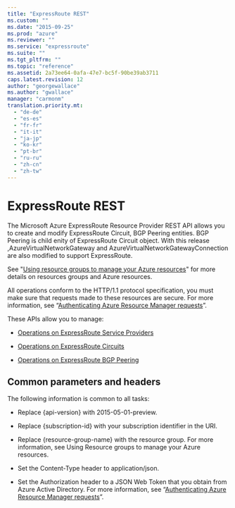 ```yaml
---
title: "ExpressRoute REST"
ms.custom: ""
ms.date: "2015-09-25"
ms.prod: "azure"
ms.reviewer: ""
ms.service: "expressroute"
ms.suite: ""
ms.tgt_pltfrm: ""
ms.topic: "reference"
ms.assetid: 2a73ee64-0afa-47e7-bc5f-90be39ab3711
caps.latest.revision: 12
author: "georgewallace"
ms.author: "gwallace"
manager: "carmonm"
translation.priority.mt: 
  - "de-de"
  - "es-es"
  - "fr-fr"
  - "it-it"
  - "ja-jp"
  - "ko-kr"
  - "pt-br"
  - "ru-ru"
  - "zh-cn"
  - "zh-tw"
---
```

# ExpressRoute REST
The  Microsoft Azure ExpressRoute Resource Provider REST API allows you to create and modify ExpressRoute Circuit, BGP Peering entities. BGP Peering is child enity of ExpressRoute Circuit object. With this release ,AzureVirtualNetworkGateway and AzureVirtualNetworkGatewayConnection are also modified to support ExpressRoute.  
  
 See "[Using resource groups to manage your Azure resources](https://azure.microsoft.com/en-us/documentation/articles/resource-group-portal/)" for more details on resources groups and Azure resources.  
  
 All operations conform to the HTTP/1.1 protocol specification, you must make sure that requests made to these resources are secure. For more information, see “[Authenticating Azure Resource Manager requests](https://msdn.microsoft.com/en-us/library/azure/dn790557.aspx)”.  
  
 These APIs allow you to manage:  
  
-   [Operations on ExpressRoute Service Providers](../AzureExpressRouteREST/operations-on-expressroute-service-providers.md)  
  
-   [Operations on ExpressRoute Circuits](../AzureExpressRouteREST/operations-on-expressroute-circuits.md)  
  
-   [Operations on ExpressRoute BGP Peering](../AzureExpressRouteREST/operations-on-expressroute-bgp-peering.md)  
  
##  <a name="bk_common"></a> Common parameters and headers  
 The following information is common to all tasks:  
  
-   Replace {api-version} with 2015-05-01-preview.  
  
-   Replace {subscription-id} with your subscription identifier in the URI.  
  
-   Replace {resource-group-name} with the resource group. For more information, see Using Resource groups to manage your Azure resources.  
  
-   Set the Content-Type header to application/json.  
  
-   Set the Authorization header to a JSON Web Token that you obtain from Azure Active Directory. For more information, see “[Authenticating Azure Resource Manager requests](https://msdn.microsoft.com/en-us/library/azure/dn790557.aspx)”.